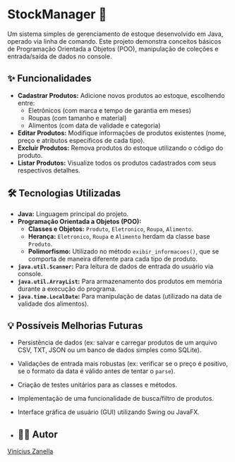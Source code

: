 # StockManager 🛒

Um sistema simples de gerenciamento de estoque desenvolvido em Java, operado via linha de comando. Este projeto demonstra conceitos básicos de Programação Orientada a Objetos (POO), manipulação de coleções e entrada/saída de dados no console.

## ✨ Funcionalidades

*   **Cadastrar Produtos:** Adicione novos produtos ao estoque, escolhendo entre:
    *   Eletrônicos (com marca e tempo de garantia em meses)
    *   Roupas (com tamanho e material)
    *   Alimentos (com data de validade e categoria)
*   **Editar Produtos:** Modifique informações de produtos existentes (nome, preço e atributos específicos de cada tipo).
*   **Excluir Produtos:** Remova produtos do estoque utilizando o código do produto.
*   **Listar Produtos:** Visualize todos os produtos cadastrados com seus respectivos detalhes.

## 🛠️ Tecnologias Utilizadas

*   **Java:** Linguagem principal do projeto.
*   **Programação Orientada a Objetos (POO):**
    *   **Classes e Objetos:** `Produto`, `Eletronico`, `Roupa`, `Alimento`.
    *   **Herança:** `Eletronico`, `Roupa` e `Alimento` herdam da classe base `Produto`.
    *   **Polimorfismo:** Utilizado no método `exibir_informacoes()`, que se comporta de maneira diferente para cada tipo de produto.
*   **`java.util.Scanner`:** Para leitura de dados de entrada do usuário via console.
*   **`java.util.ArrayList`:** Para armazenamento dos produtos em memória durante a execução do programa.
*   **`java.time.LocalDate`:** Para manipulação de datas (utilizado na data de validade dos alimentos).

## 💡 Possíveis Melhorias Futuras

*   Persistência de dados (ex: salvar e carregar produtos de um arquivo CSV, TXT, JSON ou um banco de dados simples como SQLite).
*   Validações de entrada mais robustas (ex: verificar se o preço é positivo, se o formato da data é válido antes de tentar o `parse`).
*   Criação de testes unitários para as classes e métodos.
*   Implementação de uma funcionalidade de busca/filtro de produtos.
*   Interface gráfica de usuário (GUI) utilizando Swing ou JavaFX.

*   ## 👨‍💻 Autor

[Vinícius Zanella](https://github.com/viniciuszanella)
